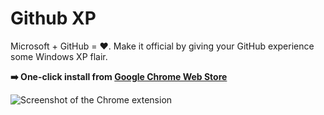# Github XP
Microsoft + GitHub = ❤️. Make it official by giving your GitHub experience some Windows XP flair.

**➡️ One-click install from [Google Chrome Web Store](https://chrome.google.com/webstore/detail/ipjbabcpngaonjaedhpfodmjaklmdfdo/)**

![Screenshot of the Chrome extension](https://raw.githubusercontent.com/martenbjork/github-xp/master/screenshot.jpg)
